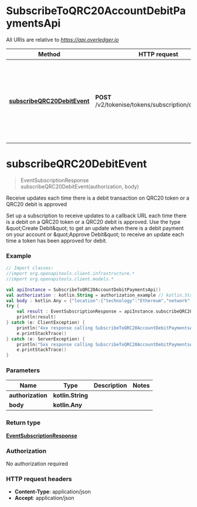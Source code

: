 # SubscribeToQRC20AccountDebitPaymentsApi

All URIs are relative to *https://api.overledger.io*

Method | HTTP request | Description
------------- | ------------- | -------------
[**subscribeQRC20DebitEvent**](SubscribeToQRC20AccountDebitPaymentsApi.md#subscribeQRC20DebitEvent) | **POST** /v2/tokenise/tokens/subscription/qrc20/debit | Receive updates each time there is a debit transaction on QRC20 token or a QRC20 debit is approved


<a name="subscribeQRC20DebitEvent"></a>
# **subscribeQRC20DebitEvent**
> EventSubscriptionResponse subscribeQRC20DebitEvent(authorization, body)

Receive updates each time there is a debit transaction on QRC20 token or a QRC20 debit is approved

Set up a subscription to receive updates to a callback URL each time there is a debit on a QRC20 token or a QRC20 debit is approved. Use the type \&quot;Create Debit\&quot; to get an update when there is a debit payment on your account or \&quot;Approve Debit\&quot; to receive an update each time a token has been approved for debit.

### Example
```kotlin
// Import classes:
//import org.openapitools.client.infrastructure.*
//import org.openapitools.client.models.*

val apiInstance = SubscribeToQRC20AccountDebitPaymentsApi()
val authorization : kotlin.String = authorization_example // kotlin.String | 
val body : kotlin.Any = {"location":{"technology":"Ethereum","network":"Ethereum Goerli Testnet"},"callbackUrl":"https://eo2vmypzncjgeoi.m.pipedream.net","type":"Create Debit","requestDetails":{"tokenUnit":"QNTNS"}} // kotlin.Any | 
try {
    val result : EventSubscriptionResponse = apiInstance.subscribeQRC20DebitEvent(authorization, body)
    println(result)
} catch (e: ClientException) {
    println("4xx response calling SubscribeToQRC20AccountDebitPaymentsApi#subscribeQRC20DebitEvent")
    e.printStackTrace()
} catch (e: ServerException) {
    println("5xx response calling SubscribeToQRC20AccountDebitPaymentsApi#subscribeQRC20DebitEvent")
    e.printStackTrace()
}
```

### Parameters

Name | Type | Description  | Notes
------------- | ------------- | ------------- | -------------
 **authorization** | **kotlin.String**|  |
 **body** | **kotlin.Any**|  |

### Return type

[**EventSubscriptionResponse**](EventSubscriptionResponse.md)

### Authorization

No authorization required

### HTTP request headers

 - **Content-Type**: application/json
 - **Accept**: application/json

